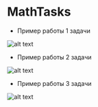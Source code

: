 # MathTasks

* Пример работы 1 задачи

![alt text](https://github.com/SafinaBr/MathTasks/blob/main/ImagesOfWork/1.png?raw=true)

* Пример работы 2 задачи

![alt text](https://github.com/SafinaBr/MathTasks/blob/main/ImagesOfWork/2.png?raw=true)

* Пример работы 3 задачи

![alt text](https://github.com/SafinaBr/MathTasks/blob/main/ImagesOfWork/3.png?raw=true)
